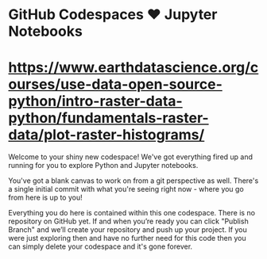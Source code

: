 # GitHub Codespaces ♥️ Jupyter Notebooks
# https://www.earthdatascience.org/courses/use-data-open-source-python/intro-raster-data-python/fundamentals-raster-data/plot-raster-histograms/ #
Welcome to your shiny new codespace! We've got everything fired up and running for you to explore Python and Jupyter notebooks.

You've got a blank canvas to work on from a git perspective as well. There's a single initial commit with what you're seeing right now - where you go from here is up to you!

Everything you do here is contained within this one codespace. There is no repository on GitHub yet. If and when you’re ready you can click "Publish Branch" and we’ll create your repository and push up your project. If you were just exploring then and have no further need for this code then you can simply delete your codespace and it's gone forever.

